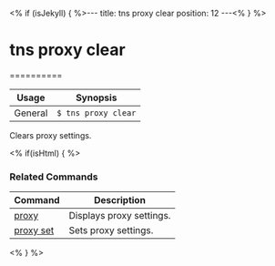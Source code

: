 <% if (isJekyll) { %>---
title: tns proxy clear
position: 12
---<% } %>
# tns proxy clear
==========

Usage | Synopsis
------|-------
General | `$ tns proxy clear`

Clears proxy settings.

<% if(isHtml) { %>
### Related Commands

Command | Description
----------|----------
[proxy](proxy.html) | Displays proxy settings.
[proxy set](proxy-set.html) | Sets proxy settings.
<% } %>
